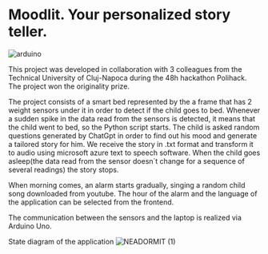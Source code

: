 # Moodlit. Your personalized story teller.
![arduino](https://github.com/user-attachments/assets/6f05fd3b-7bc0-47e6-b075-8e8414cf5dcf)

This project was developed in collaboration with 3 colleagues from the Technical University of Cluj-Napoca during the 48h hackathon Polihack. The project won the originality prize.

The project consists of a smart bed represented by the a frame that has 2 weight sensors under it in order to detect if the child goes to bed. Whenever a sudden spike in the data read from the sensors is detected, it means that the child went to bed, so the Python script starts.
The child is asked random questions generated by ChatGpt in order to find out his mood and generate a tailored story for him. We receive the story in .txt format and transform it to audio using microsoft azure text to speech software. When the child goes asleep(the data read from the sensor doesn`t change for a sequence of several readings) the story stops.

When morning comes, an alarm starts gradually, singing a random child song downloaded from youtube.
The hour of the alarm and the language of the application can be selected from the frontend.

The communication between the sensors and the laptop is realized via Arduino Uno.

State diagram of the application
![NEADORMIT (1)](https://github.com/user-attachments/assets/ef9402e9-c429-42ae-9fa2-7d07c806f097)
